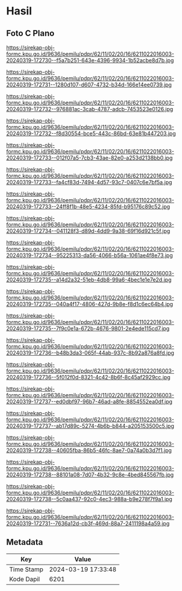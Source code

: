 # Hasil

## Foto C Plano

https://sirekap-obj-formc.kpu.go.id/9636/pemilu/pdpr/62/11/02/20/16/6211022016003-20240319-172730--f5a7b251-643e-4396-9934-1b52acbe8d7b.jpg

https://sirekap-obj-formc.kpu.go.id/9636/pemilu/pdpr/62/11/02/20/16/6211022016003-20240319-172731--1280d107-d607-4732-b34d-166e14ee0739.jpg

https://sirekap-obj-formc.kpu.go.id/9636/pemilu/pdpr/62/11/02/20/16/6211022016003-20240319-172732--976881ac-3cab-4787-adcb-7453523e0126.jpg

https://sirekap-obj-formc.kpu.go.id/9636/pemilu/pdpr/62/11/02/20/16/6211022016003-20240319-172732--f8d30554-bce5-443c-86bd-63e81b447203.jpg

https://sirekap-obj-formc.kpu.go.id/9636/pemilu/pdpr/62/11/02/20/16/6211022016003-20240319-172733--012f07a5-7cb3-43ae-82e0-a253d2138bb0.jpg

https://sirekap-obj-formc.kpu.go.id/9636/pemilu/pdpr/62/11/02/20/16/6211022016003-20240319-172733--fa4cf83d-7494-4d57-93c7-0407c6e7bf5a.jpg

https://sirekap-obj-formc.kpu.go.id/9636/pemilu/pdpr/62/11/02/20/16/6211022016003-20240319-172733--24ff8f1b-48e5-4234-85fd-b95176c89c52.jpg

https://sirekap-obj-formc.kpu.go.id/9636/pemilu/pdpr/62/11/02/20/16/6211022016003-20240319-172734--041128f3-d89d-4dd9-9a38-69f16d921c5f.jpg

https://sirekap-obj-formc.kpu.go.id/9636/pemilu/pdpr/62/11/02/20/16/6211022016003-20240319-172734--95225313-da56-4066-b56a-1061ae4f8e73.jpg

https://sirekap-obj-formc.kpu.go.id/9636/pemilu/pdpr/62/11/02/20/16/6211022016003-20240319-172735--a14d2a32-51eb-4db8-99a6-4bec1e1e7e2d.jpg

https://sirekap-obj-formc.kpu.go.id/9636/pemilu/pdpr/62/11/02/20/16/6211022016003-20240319-172735--040a4f17-4806-427d-9b8e-f8d1c6ec64b4.jpg

https://sirekap-obj-formc.kpu.go.id/9636/pemilu/pdpr/62/11/02/20/16/6211022016003-20240319-172735--7f9c0e1a-672b-4676-9801-2e4ede115cd7.jpg

https://sirekap-obj-formc.kpu.go.id/9636/pemilu/pdpr/62/11/02/20/16/6211022016003-20240319-172736--b48b3da3-065f-44ab-937c-8b92a876a8fd.jpg

https://sirekap-obj-formc.kpu.go.id/9636/pemilu/pdpr/62/11/02/20/16/6211022016003-20240319-172736--5f012f0d-8321-4c42-8b6f-8c45af2929cc.jpg

https://sirekap-obj-formc.kpu.go.id/9636/pemilu/pdpr/62/11/02/20/16/6211022016003-20240319-172737--ed0dbf97-96b7-46ad-a8fe-8854552ea0df.jpg

https://sirekap-obj-formc.kpu.go.id/9636/pemilu/pdpr/62/11/02/20/16/6211022016003-20240319-172737--ab17d89c-5274-4b6b-b844-a205153500c5.jpg

https://sirekap-obj-formc.kpu.go.id/9636/pemilu/pdpr/62/11/02/20/16/6211022016003-20240319-172738--40605fba-86b5-46fc-8ae7-0a74a0b3d7f1.jpg

https://sirekap-obj-formc.kpu.go.id/9636/pemilu/pdpr/62/11/02/20/16/6211022016003-20240319-172738--88101a08-7d07-4b32-9c8e-4bed845567fb.jpg

https://sirekap-obj-formc.kpu.go.id/9636/pemilu/pdpr/62/11/02/20/16/6211022016003-20240319-172738--5c0aa437-92c0-4ec3-988a-b9e278f7f9a1.jpg

https://sirekap-obj-formc.kpu.go.id/9636/pemilu/pdpr/62/11/02/20/16/6211022016003-20240319-172731--7636a12d-cb3f-469d-88a7-2411198a4a59.jpg


## Metadata

| Key        | Value               |
| ---------- | ------------------- |
| Time Stamp | 2024-03-19 17:33:48 |
| Kode Dapil | 6201                |



